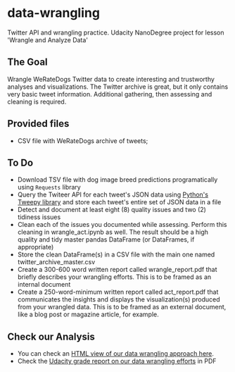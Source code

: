 # data-wrangling
Twitter API and wrangling practice. Udacity NanoDegree project for lesson 'Wrangle and Analyze Data'

## The Goal
Wrangle WeRateDogs Twitter data to create interesting and trustworthy analyses and visualizations. The Twitter archive is great, but it only contains very basic tweet information. Additional gathering, then assessing and cleaning is required.

## Provided files
- CSV file with WeRateDogs archive of tweets;

## To Do
- Download TSV file with dog image breed predictions programatically using `Requests` library
- Query the Twiteer API for each tweet's JSON data using [Python's Tweepy library](http://www.tweepy.org/) and store each tweet's entire set of JSON data in a file
- Detect and document at least eight (8) quality issues and two (2) tidiness issues
- Clean each of the issues you documented while assessing. Perform this cleaning in wrangle_act.ipynb as well. The result should be a high quality and tidy master pandas DataFrame (or DataFrames, if appropriate)
- Store the clean DataFrame(s) in a CSV file with the main one named twitter_archive_master.csv
- Create a 300-600 word written report called wrangle_report.pdf that briefly describes your wrangling efforts. This is to be framed as an internal document
- Create a 250-word-minimum written report called act_report.pdf that communicates the insights and displays the visualization(s) produced from your wrangled data. This is to be framed as an external document, like a blog post or magazine article, for example.

## Check our Analysis

- You can check an [HTML view of our data wrangling approach here](./wrangle_act.html).
- Check the [Udacity grade report on our data wrangling efforts](./Udacity%20project%20review.pdf) in PDF
